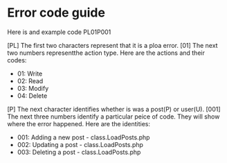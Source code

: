 Error code guide
================

Here is and example code
PL01P001

[PL] The first two characters represent that it is  a ploa error. 
[01] The next two numbers representthe action type. Here are the actions and their codes:

- 01: Write
- 02: Read
- 03: Modify
- 04: Delete

[P] The next character identifies whether is was a post(P) or user(U).
[001] The next three numbers identify a particular peice  of code. They will show where the error happened. Here are the identities:

- 001: Adding a new post - class.LoadPosts.php
- 002: Updating a post - class.LoadPosts.php
- 003: Deleting a post - class.LoadPosts.php